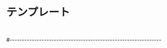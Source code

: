 # テンプレート


```python title="python ソースコード"
```

```python  title="python 出力結果"
```


#--------------------------------------------------------------


```python title="python ソースコード"
```

```python  title="python 出力結果" hl_lines="3"
```
